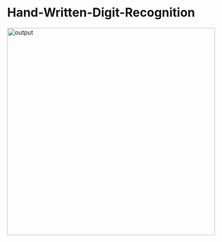 # Hand-Written-Digit-Recognition
<img width="485" alt="output" src="https://github.com/suyashmorale/Hand-Written-Digit-Recognition/assets/67190784/08356263-ebc0-4c95-b665-eea944216d8d">
